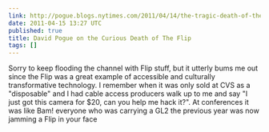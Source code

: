 ```yaml
---
link: http://pogue.blogs.nytimes.com/2011/04/14/the-tragic-death-of-the-flip/
date: 2011-04-15 13:27 UTC
published: true
title: David Pogue on the Curious Death of The Flip
tags: []
---
```


Sorry to keep flooding the channel with Flip stuff, but it utterly bums me out since the Flip was a great example of accessible and culturally transformative technology. I remember when it was only sold at CVS as a "disposable" and I had cable access producers walk up to me and say "I just got this camera for $20, can you help me hack it?". At conferences it was like Bam! everyone who was carrying a GL2 the previous year was now jamming a Flip in your face
